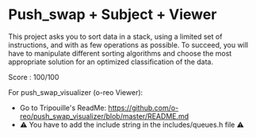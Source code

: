 # Push_swap + Subject + Viewer
This project asks you to sort data in a stack, using a limited set of instructions, and with as few operations as possible. To succeed, you will have to manipulate different sorting algorithms and choose the most appropriate solution for an optimized classification of the data.

Score : 100/100

For push_swap_visualizer (o-reo Viewer): 
- Go to Tripouille's ReadMe: https://github.com/o-reo/push_swap_visualizer/blob/master/README.md
- ⚠️ You have to add the include string in the includes/queues.h file ⚠️
